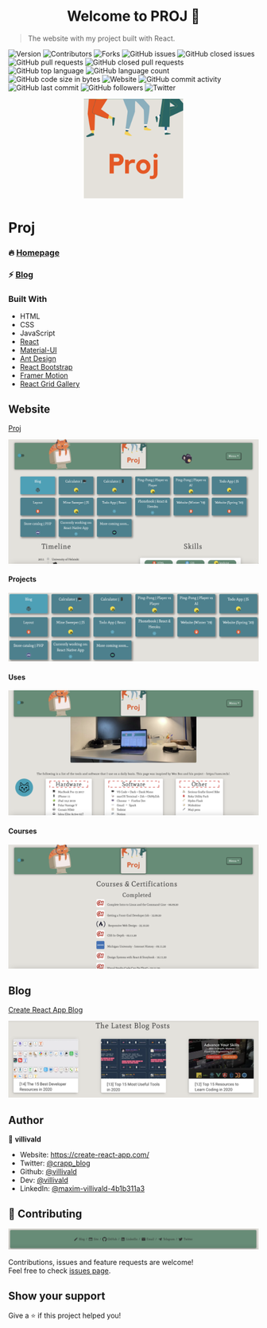<h1 align="center">Welcome to PROJ 👋</h1>

> The website with my project built with React.

<p>
  <img alt="Version" src="https://img.shields.io/badge/version-0.4.0-blue.svg?cacheSeconds=2592000" />
  <img alt="Contributors" src="https://img.shields.io/github/contributors/villivald/proj_react_2020.svg?style=flat" />
  <img alt="Forks" src="https://img.shields.io/github/forks/villivald/proj_react_2020.svg?style=flat" />
  <img alt="GitHub issues" src="https://img.shields.io/github/issues-raw/villivald/proj_react_2020">
  <img alt="GitHub closed issues" src="https://img.shields.io/github/issues-closed-raw/villivald/proj_react_2020">
  <img alt="GitHub pull requests" src="https://img.shields.io/github/issues-pr-raw/villivald/proj_react_2020">
  <img alt="GitHub closed pull requests" src="https://img.shields.io/github/issues-pr-closed-raw/villivald/proj_react_2020">
  <img alt="GitHub top language" src="https://img.shields.io/github/languages/top/villivald/proj_react_2020">
  <img alt="GitHub language count" src="https://img.shields.io/github/languages/count/villivald/proj_react_2020">
  <img alt="GitHub code size in bytes" src="https://img.shields.io/github/languages/code-size/villivald/proj_react_2020">
  <img alt="Website" src="https://img.shields.io/website?url=https%3A%2F%2Fproj.create-react-app.com%2F">
  <img alt="GitHub commit activity" src="https://img.shields.io/github/commit-activity/m/villivald/proj_react_2020">
  <img alt="GitHub last commit" src="https://img.shields.io/github/last-commit/villivald/proj_react_2020">
  <img alt="GitHub followers" src="https://img.shields.io/github/followers/villivald?style=social">
  <img alt="Twitter" src="https://img.shields.io/twitter/url?url=https%3A%2F%2Fgithub.com%2Fvillivald%2Fproj_react_2020" />
</p>

<p align="center">
  <a href="https://github.com/villivald/proj_react_2020">
    <img src="src/images/logo/103.png" alt="Logo" width="200" height="200">
  </a>
</p>

# Proj

### 🔥 [Homepage](https://proj.create-react-app.com/)

### ⚡️ [Blog](https://create-react-app.com)

### Built With

- HTML
- CSS
- JavaScript
- [React](https://reactjs.org/docs/getting-started.html)
- [Material-UI](https://material-ui.com/)
- [Ant Design](https://ant.design/)
- [React Bootstrap](https://react-bootstrap.github.io/)
- [Framer Motion](https://www.framer.com/motion/)
- [React Grid Gallery](https://benhowell.github.io/react-grid-gallery/)

## Website

[Proj](https://proj.create-react-app.com/)

<p align="center">
  <a href="https://github.com/villivald/proj_react_2020">
    <img src="./readme_pics/site.png" alt="Logo"  >
  </a>
</p>

#### Projects

<p align="center">
  <a href="https://proj.create-react-app.com/">
    <img src="./readme_pics/projects.png" alt="Logo"  >
  </a>
</p>

#### Uses

<p align="center">
  <a href="https://proj.create-react-app.com/uses">
    <img src="./readme_pics/uses.png" alt="Logo"  >
  </a>
</p>

#### Courses

<p align="center">
  <a href="https://proj.create-react-app.com/courses">
    <img src="./readme_pics/courses.png" alt="Logo"  >
  </a>
</p>

## Blog

[Create React App Blog](https://create-react-app.com/)

<p align="center">
  <a href="https://github.com/villivald/proj_react_2020">
    <img src="./readme_pics/blog.png" alt="Logo"  >
  </a>
</p>

## Author

👤 **villivald**

- Website: https://create-react-app.com/
- Twitter: [@crapp_blog](https://twitter.com/crapp_blog)
- Github: [@villivald](https://github.com/villivald)
- Dev: [@villivald](https://dev.to/villivald)
- LinkedIn: [@maxim-villivald-4b1b311a3](https://linkedin.com/in/maxim-villivald-4b1b311a3)

## 🤝 Contributing

<p align="center">
  <a href="https://github.com/villivald/proj_react_2020">
    <img src="./readme_pics/footer.png" alt="Logo"  >
  </a>
</p>

Contributions, issues and feature requests are welcome!<br />Feel free to check [issues page](https://github.com/villivald/proj_react_2020/issues).

## Show your support

Give a ⭐️ if this project helped you!

<!-- MARKDOWN LINKS & IMAGES -->
<!-- https://www.markdownguide.org/basic-syntax/#reference-style-links -->

[contributors-shield]: https://img.shields.io/github/contributors/villivald/proj_react_2020.svg?style=flat
[contributors-url]: https://github.com/villivald/proj_react_2020/graphs/contributors
[forks-shield]: https://img.shields.io/github/forks/villivald/proj_react_2020.svg?style=flat
[forks-url]: https://github.com/villivald/proj_react_2020/network/members
[stars-shield]: https://img.shields.io/github/stars/villivald/proj_react_2020.svg?style=flat
[stars-url]: https://github.com/villivald/proj_react_2020/stargazers
[issues-shield]: https://img.shields.io/github/issues/villivald/proj_react_2020.svg?style=flat
[issues-url]: https://github.com/villivald/proj_react_2020/issues
